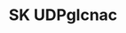 ---
annotations:
- id: PW:0000554
  parent: regulatory pathway
  type: Pathway Ontology
  value: glucose transport pathway
- id: PW:0000250
  parent: classic metabolic pathway
  type: Pathway Ontology
  value: peptidoglycan biosynthetic pathway
- id: DOID:4194
  parent: disease of metabolism
  type: Disease Ontology
  value: glucose metabolism disease
authors:
- Skrekels
- Lindarieswijk
- Egonw
- DeSl
- MaintBot
- Larsgw
description: '"Escherichia coli (E. Coli) contains a specific acyltransferase that
  derivatizes UDP-GlcNAc, which is the first obligatory reaction in the formation
  of lipid A (1-3), a unique glucosamine-based phospholipid that makes up the outer
  monolayer of the outer membrane of gramnegative bacteria." (rephrased from Anderson
  et al (1993)[https://www.ncbi.nlm.nih.gov/pubmed/8366124] ).'
last-edited: 2023-02-01
organisms:
- Escherichia coli
redirect_from:
- /index.php/Pathway:WP3641
- /instance/WP3641
- /instance/WP3641_r125297
revision: r125297
schema-jsonld:
- '@context': https://schema.org/
  '@id': https://wikipathways.github.io/pathways/WP3641.html
  '@type': Dataset
  creator:
    '@type': Organization
    name: WikiPathways
  description: '"Escherichia coli (E. Coli) contains a specific acyltransferase that
    derivatizes UDP-GlcNAc, which is the first obligatory reaction in the formation
    of lipid A (1-3), a unique glucosamine-based phospholipid that makes up the outer
    monolayer of the outer membrane of gramnegative bacteria." (rephrased from Anderson
    et al (1993)[https://www.ncbi.nlm.nih.gov/pubmed/8366124] ).'
  keywords:
  - ATP
  - Acetate
  - Acetyl-CoA
  - Fructose-6P
  - GlcNAc
  - GlcNAc-1P
  - GlmU
  - Glucosamine-1P
  - Glucosamine-6P
  - Glucose
  - Glucose-6P
  - Glutamine
  - Glycerol
  - Glycerol-3P
  - N-Acetylglucosamine
  - N-acetylglucosamine
  - N-acetylglucosamine-1-P
  - N-acetylglucosamine-6P
  - NagK
  - OmpF
  - UDP-GlcNAc
  - UDP-N-acetylglucosamine
  - UTP
  - ampG
  - ftsW
  - glmM
  - glmS
  - glmU
  - glpF
  - glpK
  - glucose
  - murA
  - murG
  - murJ
  - nagA
  - nagB
  - nagE
  - nagZ
  - ompF
  - peptidoglycan
  - pgi
  - ptsG
  license: CC0
  name: SK UDPglcnac
seo: CreativeWork
title: SK UDPglcnac
wpid: WP3641
---
